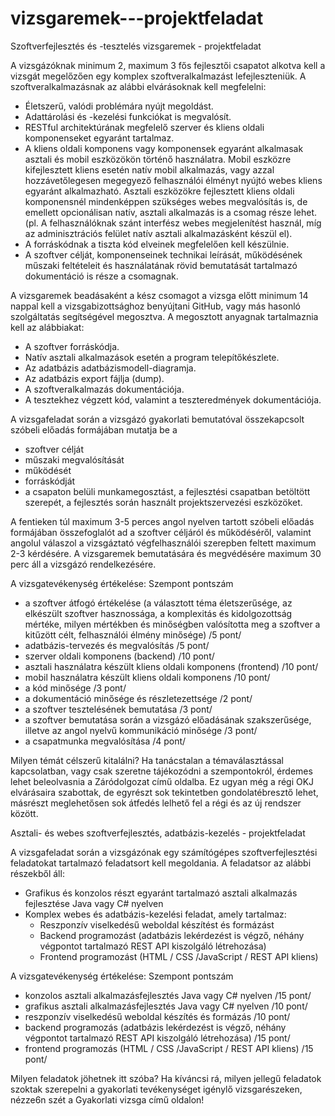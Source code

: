 # vizsgaremek---projektfeladat
Szoftverfejlesztés és -tesztelés vizsgaremek - projektfeladat

A vizsgázóknak minimum 2, maximum 3 fős fejlesztői csapatot alkotva kell a vizsgát megelőzően egy komplex szoftveralkalmazást lefejleszteniük. A szoftveralkalmazásnak az alábbi elvárásoknak kell megfelelni:
 - Életszerű, valódi problémára nyújt megoldást.
 - Adattárolási és -kezelési funkciókat is megvalósít.
 - RESTful architektúrának megfelelő szerver és kliens oldali komponenseket egyaránt tartalmaz.
 - A kliens oldali komponens vagy komponensek egyaránt alkalmasak asztali és mobil eszközökön történő használatra. Mobil eszközre kifejlesztett kliens esetén natív mobil alkalmazás, vagy azzal hozzávetőlegesen megegyező felhasználói élményt nyújtó webes kliens egyaránt alkalmazható. Asztali eszközökre fejlesztett kliens oldali komponensnél mindenképpen szükséges webes megvalósítás is, de emellett opcionálisan natív, asztali alkalmazás is a csomag része lehet. (pl. A felhasználóknak szánt interfész webes megjelenítést használ, míg az adminisztrációs felület natív asztali alkalmazásként készül el).
 - A forráskódnak a tiszta kód elveinek megfelelően kell készülnie.
 - A szoftver célját, komponenseinek technikai leírását, működésének műszaki feltételeit és használatának rövid bemutatását tartalmazó dokumentáció is része a csomagnak.

A vizsgaremek beadásaként a kész csomagot a vizsga előtt minimum 14 nappal kell a vizsgabizottsághoz benyújtani GitHub, vagy más hasonló szolgáltatás segítségével megosztva. A megosztott anyagnak tartalmaznia kell az alábbiakat:
 - A szoftver forráskódja.
 - Natív asztali alkalmazások esetén a program telepítőkészlete.
 - Az adatbázis adatbázismodell-diagramja.
 - Az adatbázis export fájlja (dump).
 - A szoftveralkalmazás dokumentációja.
 - A tesztekhez végzett kód, valamint a teszteredmények dokumentációja.

A vizsgafeladat során a vizsgázó gyakorlati bemutatóval összekapcsolt szóbeli előadás formájában mutatja be a
 - szoftver célját
 - műszaki megvalósítását
 - működését
 - forráskódját
 - a csapaton belüli munkamegosztást, a fejlesztési csapatban betöltött szerepét, a fejlesztés során használt projektszervezési eszközöket.

A fentieken túl maximum 3-5 perces angol nyelven tartott szóbeli előadás formájában összefoglalót ad a szoftver céljáról és működéséről, valamint angolul válaszol a vizsgáztató végfelhasználói szerepben feltett maximum 2-3 kérdésére. A vizsgaremek bemutatására és megvédésére maximum 30 perc áll a vizsgázó rendelkezésére.

A vizsgatevékenység értékelése:
Szempont	                                                            pontszám
 - a szoftver átfogó értékelése (a választott téma életszerűsége, az elkészült szoftver hasznossága, a komplexitás és kidolgozottság mértéke, milyen mértékben és minőségben valósította meg a szoftver a kitűzött célt, felhasználói élmény minősége) /5 pont/
 - adatbázis-tervezés és megvalósítás /5 pont/
 - szerver oldali komponens (backend) /10 pont/
 - asztali használatra készült kliens oldali komponens (frontend) /10 pont/
 - mobil használatra készült kliens oldali komponens /10 pont/
 - a kód minősége /3 pont/
 - a dokumentáció minősége és részletezettsége /2 pont/
 - a szoftver tesztelésének bemutatása /3 pont/
 - a szoftver bemutatása során a vizsgázó előadásának szakszerűsége, illetve az angol nyelvű kommunikáció minősége	/3 pont/
 - a csapatmunka megvalósítása /4 pont/

Milyen témát célszerű kitalálni?
Ha tanácstalan a témaválasztással kapcsolatban, vagy csak szeretne tájékozódni a szempontokról, érdemes lehet beleolvasnia a Záródolgozat című oldalba. Ez ugyan még a régi OKJ elvárásaira szabottak, de egyrészt sok tekintetben gondolatébresztő lehet, másrészt meglehetősen sok átfedés lelhető fel a régi és az új rendszer között.

Asztali- és webes szoftverfejlesztés, adatbázis-kezelés - projektfeladat

A vizsgafeladat során a vizsgázónak egy számítógépes szoftverfejlesztési feladatokat tartalmazó feladatsort kell megoldania. A feladatsor az alábbi részekből áll:
 - Grafikus és konzolos részt egyaránt tartalmazó asztali alkalmazás fejlesztése Java vagy C# nyelven
 - Komplex webes és adatbázis-kezelési feladat, amely tartalmaz:
      - Reszponzív viselkedésű weboldal készítést és formázást
      - Backend programozást (adatbázis lekérdezést is végző, néhány végpontot tartalmazó REST API kiszolgáló létrehozása)
      - Frontend programozást (HTML / CSS /JavaScript / REST API kliens)

A vizsgatevékenység értékelése:
Szempont	                                                     pontszám
 - konzolos asztali alkalmazásfejlesztés Java vagy C# nyelven /15 pont/
 - grafikus asztali alkalmazásfejlesztés Java vagy C# nyelven /10 pont/
 - reszponzív viselkedésű weboldal készítés és formázás	/10 pont/
 - backend programozás (adatbázis lekérdezést is végző, néhány végpontot tartalmazó REST API kiszolgáló létrehozása) /15 pont/
 - frontend programozás (HTML / CSS /JavaScript / REST API kliens) /15 pont/

Milyen feladatok jöhetnek itt szóba?
Ha kíváncsi rá, milyen jellegű feladatok szoktak szerepelni a gyakorlati tevékenységet igénylő vizsgarészeken, nézze6n szét a Gyakorlati vizsga című oldalon!
